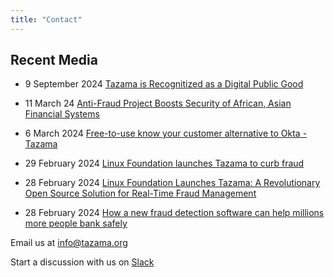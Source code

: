 ```yaml
---
title: "Contact"
---
```


<!-- Google tag (gtag.js) -->
<script src="https://www.googletagmanager.com/gtag/js?id=G-PZL0S57CC7" integrity="sha384-VHjxUTx/hhzdIOp4B+1uudBz9pmgepYfOpcEc3Qspl5M1gW6rnWMFCEOMXQ3z8JT" crossorigin="anonymous"></script>
<script>
  window.dataLayer = window.dataLayer || [];
  function gtag(){dataLayer.push(arguments);}
  gtag('js', new Date());

  gtag('config', 'G-PZL0S57CC7');
</script>

## Recent Media

- 9 September 2024 [Tazama is Recognitized as a Digital Public Good](https://tazama.org/media/dpg.md)

- 11 March 24 [Anti-Fraud Project Boosts Security of African, Asian Financial Systems](https://www.darkreading.com/cyber-risk/anti-fraud-project-boosts-security-of-african-asian-financial-systems)

- 6 March 2024 [Free-to-use know your customer alternative to Okta - Tazama](https://techhq.com/2024/03/open-source-kyc-payment-verification-aml/)

- 29 February 2024 [Linux Foundation launches Tazama to curb fraud](https://itweb.africa/content/lLn14MmQp8yMJ6Aa)

- 28 February 2024 [Linux Foundation Launches Tazama: A Revolutionary Open Source Solution for Real-Time Fraud Management](https://www.linuxfoundation.org/press/linux-foundation-launches-tazama-for-real-time-fraud-management)

- 28 February 2024 [How a new fraud detection software can help millions more people bank safely](https://www.gatesfoundation.org/ideas/articles/open-source-financial-inclusion-tazama)

Email us at [info@tazama.org](mailto:info@tazama.org)

Start a discussion with us on [Slack](http://slack.tazama.org/)
